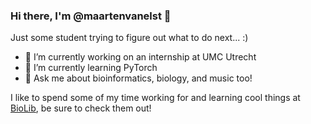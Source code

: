 ### Hi there, I'm @maartenvanelst 👋
Just some student trying to figure out what to do next... :) 

- 🔭 I’m currently working on an internship at UMC Utrecht
- 🌱 I’m currently learning PyTorch
- 💬 Ask me about bioinformatics, biology, and music too!

I like to spend some of my time working for and learning cool things at [BioLib](www.biolib.com), be sure to check them out!
